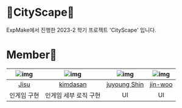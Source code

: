 # 🌆CityScape👟
ExpMake에서 진행한 2023-2 학기 프로젝트 'CityScape' 입니다.

# Member👥
|![img](https://avatars.githubusercontent.com/u/92006284?v=4)|![img](https://avatars.githubusercontent.com/u/67263093?v=4)|![img](https://avatars.githubusercontent.com/u/126848983?v=4)|![img]()|
|:---:|:---:|:---:|:---:|
|[Jisu](https://github.com/jsomnium)|[kimdasan](https://github.com/Plagem)|[juyoung Shin](https://github.com/jyshin9)|[jin-woo]()|
|인게임 구현|인게임 세부 로직 구현|UI|UI|
